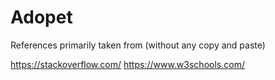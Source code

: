 # Adopet

References primarily taken from (without any copy and paste)

https://stackoverflow.com/
https://www.w3schools.com/
